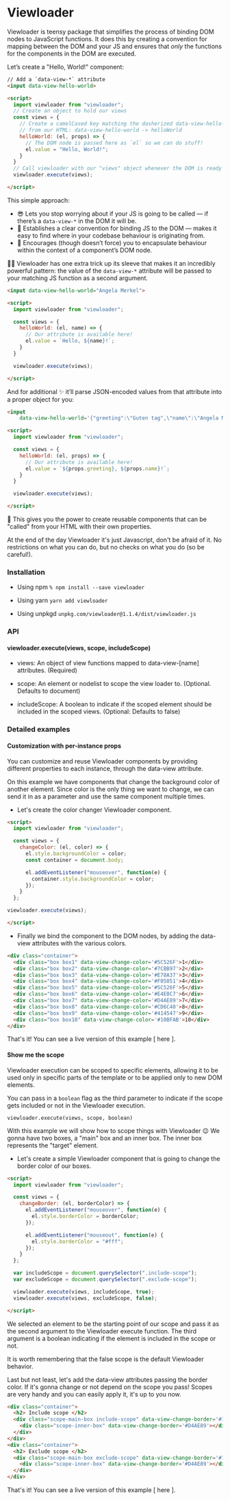 # Viewloader

Viewloader is teensy package that simplifies the process of binding DOM nodes to JavaScript functions. It does this by creating a convention for mapping between the DOM and your JS and ensures that _only_ the functions for the components in the DOM are executed.

Let’s create a "Hello, World!" component:

```html
// Add a `data-view-*` attribute
<input data-view-hello-world>

<script>
  import viewloader from "viewloader";
  // Create an object to hold our views
  const views = {
    // Create a camelCased key matching the dasherized data-view-hello-world
    // from our HTML: data-view-hello-world -> helloWorld
    helloWorld: (el, props) => {
      // The DOM node is passed here as `el` so we can do stuff!
      el.value = "Hello, World!";
    }
  }
  // Call viewloader with our "views" object whenever the DOM is ready
  viewloader.execute(views);

</script>
```

This simple approach:

* 😎 Lets you stop worrying about if your JS is going to be called — if there’s a `data-view-*` in the DOM it will be.
* 🔗 Establishes a clear convention for binding JS to the DOM — makes it easy to find where in your codebase behaviour is originating from.
* 💊 Encourages (though doesn’t force) you to encapsulate behaviour within the context of a component’s DOM node.

💅🏽 Viewloader has one extra trick up its sleeve that makes it an incredibly powerful pattern: the value of the `data-view-*` attribute will be passed to your matching JS function as a second argument.

``` HTML
<input data-view-hello-world="Angela Merkel">

<script>
  import viewloader from "viewloader";

  const views = {
    helloWorld: (el, name) => {
      // Our attribute is available here!
      el.value = `Hello, ${name}!`;
    }
  }

  viewloader.execute(views);

</script>
```

And for additional ✨ it’ll parse JSON-encoded values from that attribute into a proper object for you:

```HTML
<input
    data-view-hello-world='{"greeting":\"Guten tag",\"name\":\"Angela Merkel\"}'>

<script>
  import viewloader from "viewloader";

  const views = {
    helloWorld: (el, props) => {
      // Our attribute is available here!
      el.value = `${props.greeting}, ${props.name}!`;
    }
  }

  viewloader.execute(views);

</script>
```

💪 This gives you the power to create reusable components that can be "called" from your HTML with their own properties.

At the end of the day Viewloader it's just Javascript, don't be afraid of it.
No restrictions on what you can do, but no checks on what you do (so be careful!).


### Installation

* Using npm  `% npm install --save viewloader`

* Using yarn `yarn add viewloader`

* Using unpkgd `unpkg.com/viewloader@1.1.4/dist/viewloader.js`


### API
#### viewloader.execute(views, scope, includeScope)

- views: An object of view functions mapped to data-view-[name] attributes. (Required)

- scope: An element or nodelist to scope the view loader to. (Optional. Defaults to document)

- includeScope: A boolean to indicate if the scoped element should be included in the scoped views. (Optional: Defaults to false)


### Detailed examples

#### Customization with per-instance props

You can customize and reuse Viewloader components by providing different properties to each instance, through the data-view attribute.

On this example we have components that change the background color of another element. Since color is the only thing we want to change, we can send it in as a parameter and use the same component multiple times.

* Let's create the color changer Viewloader component.

```html
<script>
  import viewloader from "viewloader";

  const views = {
    changeColor: (el, color) => {
      el.style.backgroundColor = color;
      const container = document.body;

      el.addEventListener("mouseover", function(e) {
        container.style.backgroundColor = color;
      });
    }
  };

viewloader.execute(views);

</script>
```

* Finally we bind the component to the DOM nodes, by adding the data-view attributes with the various colors.

```html
<div class="container">
  <div class="box box1" data-view-change-color='#5C526F'>1</div>
  <div class="box box2" data-view-change-color='#7CBB97'>2</div>
  <div class="box box3" data-view-change-color='#E78A37'>3</div>
  <div class="box box4" data-view-change-color='#F05051'>4</div>
  <div class="box box5" data-view-change-color='#5C526F'>5</div>
  <div class="box box6" data-view-change-color='#E4E0C7'>6</div>
  <div class="box box7" data-view-change-color='#D4AE89'>7</div>
  <div class="box box8" data-view-change-color='#CD6C40'>8</div>
  <div class="box box9" data-view-change-color='#414547'>9</div>
  <div class="box box10" data-view-change-color='#10BFAB'>10</div>
</div>
```
That's it! You can see a live version of this example [ here ].

#### Show me the scope

Viewloader execution can be scoped to specific elements, allowing it to be used
only in specific parts of the template or to be applied only to new DOM elements.

You can pass in a  `boolean` flag as the third parameter to indicate
if the scope gets included or not in the Viewloader execution.

`viewloader.execute(views, scope, boolean)`


With this example we will show how to scope things with Viewloader 😉
We gonna have two boxes, a "main" box and an inner box. The inner box represents the "target" element.

- Let's create a simple Viewloader component that is going to change the border color of our boxes.

``` html
<script>
  import viewloader from "viewloader";

  const views = {
    changeBorder: (el, borderColor) => {
      el.addEventListener("mouseover", function(e) {
        el.style.borderColor = borderColor;
      });

      el.addEventListener("mouseout", function(e) {
        el.style.borderColor = "#fff";
      });
    }
  };

  var includeScope = document.querySelector(".include-scope");
  var excludeScope = document.querySelector(".exclude-scope");

  viewloader.execute(views, includeScope, true);
  viewloader.execute(views, excludeScope, false);

</script>
```

We selected an element to be the starting point of our scope and pass it as the second argument to the Viewloader execute function. The third argument is a boolean indicating if the element is included in the scope or not.

It is worth remembering that the false scope is the default Viewloader behavior.


Last but not least, let's add the data-view attributes passing the border color. If it's gonna change or not depend on the scope you pass! Scopes are very handy and you can easily apply it, it's up to you now.

```html
<div class="container">
  <h2> Include scope </h2>
  <div class="scope-main-box include-scope" data-view-change-border='#10BFAB'>
    <div class="scope-inner-box" data-view-change-border='#D4AE89'></div>
  </div>
</div>
<div class="container">
  <h2> Exclude scope </h2>
  <div class="scope-main-box exclude-scope" data-view-change-border='#10BFAB'>
    <div class="scope-inner-box" data-view-change-border='#D4AE89'></div>
  </div>
</div>
```
That's it! You can see a live version of this example [ here ].
